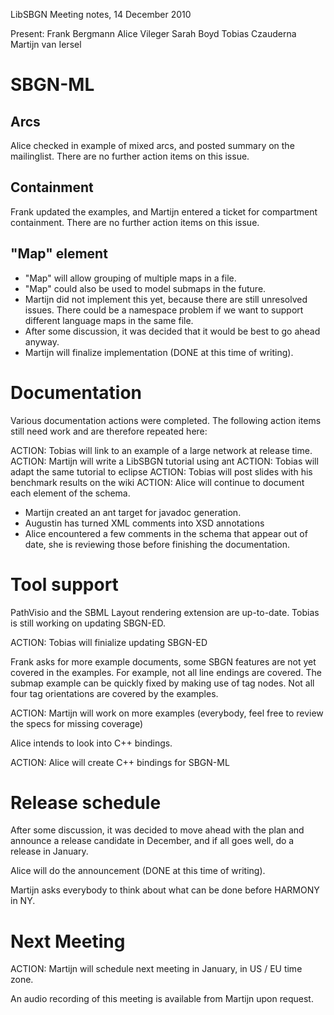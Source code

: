 LibSBGN Meeting notes, 14 December 2010

Present: Frank Bergmann Alice Vileger Sarah Boyd Tobias Czauderna Martijn van Iersel

SBGN-ML
=======

Arcs
----

Alice checked in example of mixed arcs, and posted summary on the mailinglist. There are no further action items on this issue.

Containment
-----------

Frank updated the examples, and Martijn entered a ticket for compartment containment. There are no further action items on this issue.

"Map" element
-------------

-   "Map" will allow grouping of multiple maps in a file.
-   "Map" could also be used to model submaps in the future.
-   Martijn did not implement this yet, because there are still unresolved issues. There could be a namespace problem if we want to support different language maps in the same file.
-   After some discussion, it was decided that it would be best to go ahead anyway.
-   Martijn will finalize implementation (DONE at this time of writing).

Documentation
=============

Various documentation actions were completed. The following action items still need work and are therefore repeated here:

ACTION: Tobias will link to an example of a large network at release time. ACTION: Martijn will write a LibSBGN tutorial using ant ACTION: Tobias will adapt the same tutorial to eclipse ACTION: Tobias will post slides with his benchmark results on the wiki ACTION: Alice will continue to document each element of the schema.

-   Martijn created an ant target for javadoc generation.
-   Augustin has turned XML comments into XSD annotations
-   Alice encountered a few comments in the schema that appear out of date, she is reviewing those before finishing the documentation.

Tool support
============

PathVisio and the SBML Layout rendering extension are up-to-date. Tobias is still working on updating SBGN-ED.

ACTION: Tobias will finialize updating SBGN-ED

Frank asks for more example documents, some SBGN features are not yet covered in the examples. For example, not all line endings are covered. The submap example can be quickly fixed by making use of tag nodes. Not all four tag orientations are covered by the examples.

ACTION: Martijn will work on more examples (everybody, feel free to review the specs for missing coverage)

Alice intends to look into C++ bindings.

ACTION: Alice will create C++ bindings for SBGN-ML

Release schedule
================

After some discussion, it was decided to move ahead with the plan and announce a release candidate in December, and if all goes well, do a release in January.

Alice will do the announcement (DONE at this time of writing).

Martijn asks everybody to think about what can be done before HARMONY in NY.

Next Meeting
============

ACTION: Martijn will schedule next meeting in January, in US / EU time zone.

An audio recording of this meeting is available from Martijn upon request.